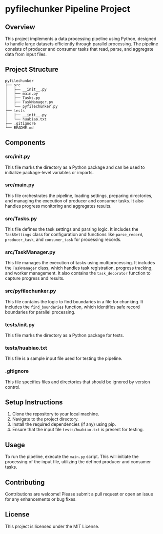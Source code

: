 # pyfilechunker Pipeline Project

## Overview
This project implements a data processing pipeline using Python, designed to handle large datasets efficiently through parallel processing. The pipeline consists of producer and consumer tasks that read, parse, and aggregate data from input files.

## Project Structure
```
pyfilechunker
├── src
│   ├── __init__.py
│   ├── main.py
│   ├── Tasks.py
│   ├── TaskManager.py
│   └── pyfilechunker.py
├── tests
│   ├── __init__.py
│   └── huabiao.txt
├── .gitignore
└── README.md
```

## Components

### src/__init__.py
This file marks the directory as a Python package and can be used to initialize package-level variables or imports.

### src/main.py
This file orchestrates the pipeline, loading settings, preparing directories, and managing the execution of producer and consumer tasks. It also handles progress monitoring and aggregates results.

### src/Tasks.py
This file defines the task settings and parsing logic. It includes the `TaskSettings` class for configuration and functions like `parse_record`, `producer_task`, and `consumer_task` for processing records.

### src/TaskManager.py
This file manages the execution of tasks using multiprocessing. It includes the `TaskManager` class, which handles task registration, progress tracking, and worker management. It also contains the `task_decorator` function to capture progress and results.

### src/pyfilechunker.py
This file contains the logic to find boundaries in a file for chunking. It includes the `find_boundaries` function, which identifies safe record boundaries for parallel processing.

### tests/__init__.py
This file marks the directory as a Python package for tests.

### tests/huabiao.txt
This file is a sample input file used for testing the pipeline.

### .gitignore
This file specifies files and directories that should be ignored by version control.

## Setup Instructions
1. Clone the repository to your local machine.
2. Navigate to the project directory.
3. Install the required dependencies (if any) using pip.
4. Ensure that the input file `tests/huabiao.txt` is present for testing.

## Usage
To run the pipeline, execute the `main.py` script. This will initiate the processing of the input file, utilizing the defined producer and consumer tasks.

## Contributing
Contributions are welcome! Please submit a pull request or open an issue for any enhancements or bug fixes.

## License
This project is licensed under the MIT License.
